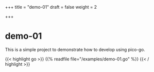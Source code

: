 +++
title = "demo-01"
draft = false
weight = 2

+++
# demo-01

This is a simple project to demonstrate how to develop using pico-go.

{{< highlight go >}}
{{% readfile file="/examples/demo-01.go" %}}
{{< / highlight >}} 


